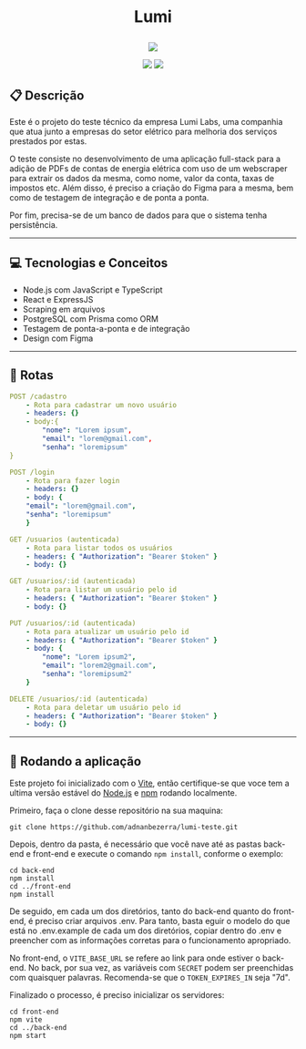 # <p align = "center"> Lumi  </p>

<p align="center">
   <img src="https://media.licdn.com/dms/image/C4D0BAQHcIiVqOtOAnQ/company-logo_200_200/0/1660403652904?e=1698278400&v=beta&t=k0N1chM9AsmO-fjGWtpcagF0jU1CqeY926mGKrANFiw"/>
</p>

<p align = "center">
   <img src="https://img.shields.io/badge/author-adnanbezerra-4dae71?style=flat-square" />
   <img src="https://img.shields.io/github/languages/count/adnanbezerra/lumi-teste?color=4dae71&style=flat-square" />
</p>


##  :clipboard: Descrição

Este é o projeto do teste técnico da empresa Lumi Labs, uma companhia que atua junto a empresas do setor elétrico para melhoria dos serviços prestados por estas. 

O teste consiste no desenvolvimento de uma aplicação full-stack para a adição de PDFs de contas de energia elétrica com uso de um webscraper para extrair os dados da mesma, como nome, valor da conta, taxas de impostos etc. Além disso, é preciso a criação do Figma para a mesma, bem como de testagem de integração e de ponta a ponta. 

Por fim, precisa-se de um banco de dados para que o sistema tenha persistência.

***

## :computer:	 Tecnologias e Conceitos

- Node.js com JavaScript e TypeScript
- React e ExpressJS
- Scraping em arquivos
- PostgreSQL com Prisma como ORM
- Testagem de ponta-a-ponta e de integração
- Design com Figma

***

## :rocket: Rotas

```yml
POST /cadastro
    - Rota para cadastrar um novo usuário
    - headers: {}
    - body:{
        "nome": "Lorem ipsum",
        "email": "lorem@gmail.com",
        "senha": "loremipsum"
}
```
    
```yml 
POST /login
    - Rota para fazer login
    - headers: {}
    - body: {
    "email": "lorem@gmail.com",
    "senha": "loremipsum"
    }
```
    
```yml 
GET /usuarios (autenticada)
    - Rota para listar todos os usuários
    - headers: { "Authorization": "Bearer $token" }
    - body: {}
```

```yml
GET /usuarios/:id (autenticada)
    - Rota para listar um usuário pelo id
    - headers: { "Authorization": "Bearer $token" }
    - body: {}
``` 

```yml
PUT /usuarios/:id (autenticada)
    - Rota para atualizar um usuário pelo id
    - headers: { "Authorization": "Bearer $token" }
    - body: {
        "nome": "Lorem ipsum2",
        "email": "lorem2@gmail.com",
        "senha": "loremipsum2"
    }
```
 
```yml
DELETE /usuarios/:id (autenticada)
    - Rota para deletar um usuário pelo id
    - headers: { "Authorization": "Bearer $token" }
    - body: {}
```
***

## 🏁 Rodando a aplicação

Este projeto foi inicializado com o [Vite](https://vitejs.dev/), então certifique-se que voce tem a ultima versão estável do [Node.js](https://nodejs.org/en/download/) e [npm](https://www.npmjs.com/) rodando localmente.

Primeiro, faça o clone desse repositório na sua maquina:

```
git clone https://github.com/adnanbezerra/lumi-teste.git
```

Depois, dentro da pasta, é necessário que você nave até as pastas back-end e front-end e execute o comando `npm install`, conforme o exemplo:

```
cd back-end
npm install
cd ../front-end
npm install
```

De seguido, em cada um dos diretórios, tanto do back-end quanto do front-end, é preciso criar arquivos .env. Para tanto, basta eguir o modelo do que está no .env.example de cada um dos diretórios, copiar dentro do .env e preencher com as informações corretas para o funcionamento apropriado.

No front-end, o `VITE_BASE_URL` se refere ao link para onde estiver o back-end. No back, por sua vez, as variáveis com `SECRET` podem ser preenchidas com quaisquer palavras. Recomenda-se que o `TOKEN_EXPIRES_IN` seja "7d".

Finalizado o processo, é preciso inicializar os servidores:

```
cd front-end
npm vite
cd ../back-end
npm start
```
